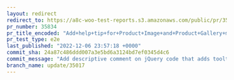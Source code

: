 ```yaml
---
layout: redirect
redirect_to: https://a8c-woo-test-reports.s3.amazonaws.com/public/pr/35834/e2e/index.html
pr_number: 35834
pr_title_encoded: "Add+help+tip+for+Product+Image+and+Product+Gallery+meta+boxes"
pr_test_type: e2e
last_published: "2022-12-06 23:57:18 +0000"
commit_sha: 24a87c486ddd007a3e5bd6a3124bd7ef0345d4c6
commit_message: "Add descriptive comment on jQuery code that adds tooltips"
branch_name: update/35017
---
```

